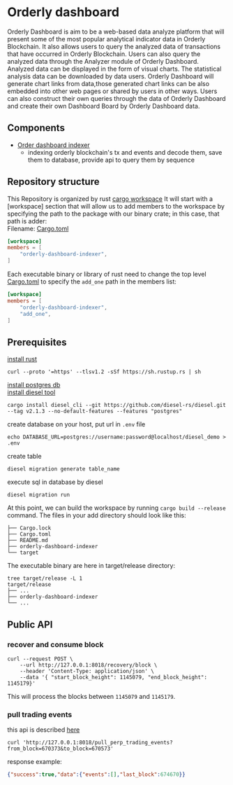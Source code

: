 # Orderly dashboard
Orderly Dashboard is aim to be a web-based data analyze platform that will present some of the most popular analytical indicator data in Orderly Blockchain. It also allows users to query the analyzed data of transactions that have occurred in Orderly Blockchain. Users can also query the analyzed data through the Analyzer module of Orderly Dashboard. Analyzed  data can be displayed in the form of visual charts. The statistical analysis data can be downloaded by data users. Orderly Dashboard will generate chart links from data,those generated chart links can be also embedded into other web pages or shared by users in other ways. Users can also construct their own queries through the data of Orderly Dashboard and create their own Dashboard Board by Orderly Dashboard data.
## Components
* [Order dashboard indexer](./orderly-dashboard-indexer)
  * indexing orderly blockchain's tx and events and decode them, save them to database, provide api to query them by sequence
## Repository structure
This Repository is organized by rust [cargo workspace](https://doc.rust-lang.org/book/ch14-03-cargo-workspaces.html)
It will start with a [workspace] section that will allow us to add members to the workspace by specifying the path to the package with our binary crate; in this case, that path is adder:  
Filename: [Cargo.toml](./Cargo.toml)
```toml
[workspace]
members = [
    "orderly-dashboard-indexer",
]
```
Each executable binary or library of rust need to change the top level [Cargo.toml](./Cargo.toml) to specify the `add_one` path in the members list:
```toml
[workspace]
members = [
    "orderly-dashboard-indexer",
    "add_one",
]
```
## Prerequisites
[install rust](https://www.rust-lang.org/tools/install)
```shell
curl --proto '=https' --tlsv1.2 -sSf https://sh.rustup.rs | sh
```
[install postgres db](https://www.runoob.com/postgresql/mac-install-postgresql.html)  
[install diesel tool](https://diesel.rs/guides/getting-started)
```shell
cargo install diesel_cli --git https://github.com/diesel-rs/diesel.git --tag v2.1.3 --no-default-features --features "postgres"
```
create database on your host, put url in `.env` file
```shell
echo DATABASE_URL=postgres://username:password@localhost/diesel_demo > .env
```
create table
```shell
diesel migration generate table_name
```
execute sql in database by diesel
```shell
diesel migration run
```
At this point, we can build the workspace by running `cargo build --release` command. The files in your add directory should look like this:
```text
├── Cargo.lock
├── Cargo.toml
├── README.md
├── orderly-dashboard-indexer
└── target
```
The executable binary are here in target/release directory:
```text
tree target/release -L 1
target/release
├── ...
├── orderly-dashboard-indexer
└── ...
```
## Public API
### recover and consume block
```shell
curl --request POST \
    --url http://127.0.0.1:8018/recovery/block \
    --header 'Content-Type: application/json' \
    --data '{ "start_block_height": 1145079, "end_block_height": 1145179}'
```
This will process the blocks between `1145079` and `1145179`.
### pull trading events
this api is described [here](https://wootraders.atlassian.net/wiki/spaces/ORDER/pages/406487066/Dashboard+indexer+-+Analyzer+api#pull-perp-trading-event)
```shell
curl 'http://127.0.0.1:8018/pull_perp_trading_events?from_block=670373&to_block=670573'
```
response example:
```json
{"success":true,"data":{"events":[],"last_block":674670}}
```